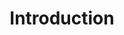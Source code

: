 ---
title: Introduction 
description: This category 's for my first post. So, I Wrote about me, and my future projects.
comments: false
# Badge style
style:
    background: "#2a9d8f"
    color: "#fff"
---